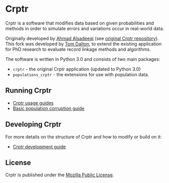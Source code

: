 # Crptr
Crptr is a software that modifies data based on given probabilities and methods in order to simulate errors and variations occur in real-world data. 

Originally developed by [Ahmad Alsadeeqi](https://github.com/alsediqi) (see [original Crptr repository](https://github.com/alsediqi/crptr-old)). This fork was developed by [Tom Dalton](https://github.com/tomsdalton), to extend the existing application for PhD research to evaluate record linkage methods and algorithms. 

The software is written in Python 3.0 and consists of two main packages:
- `crptr` - the original Crptr application (updated to Python 3.0)
- `populations_crptr` - the extensions for use with population data.

## Running Crptr
- [Crptr usage guides](./usage/index.md)
- [Basic population corruption guide](./usage/population_corruptor_guide.md)

## Developing Crptr
For more details on the structure of Crptr and how to modify or build on it:
- [Crptr development guide](./development/index.md)

## License 
Crptr is published under the [Mozilla Public License](../LICENSE).